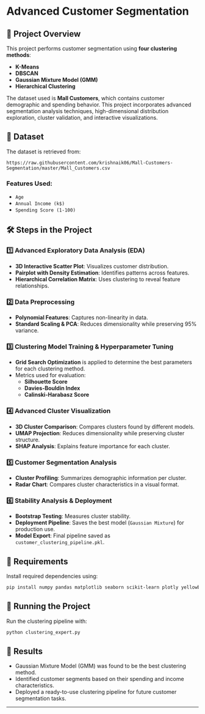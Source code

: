 # Advanced Customer Segmentation

## 📌 Project Overview
This project performs customer segmentation using **four clustering methods**:
- **K-Means**
- **DBSCAN**
- **Gaussian Mixture Model (GMM)**
- **Hierarchical Clustering**

The dataset used is **Mall Customers**, which contains customer demographic and spending behavior. This project incorporates advanced segmentation analysis techniques, high-dimensional distribution exploration, cluster validation, and interactive visualizations.

## 📂 Dataset
The dataset is retrieved from:
```
https://raw.githubusercontent.com/krishnaik06/Mall-Customers-Segmentation/master/Mall_Customers.csv
```
### Features Used:
- `Age`
- `Annual Income (k$)`
- `Spending Score (1-100)`

## 🛠 Steps in the Project

### 1️⃣ Advanced Exploratory Data Analysis (EDA)
- **3D Interactive Scatter Plot**: Visualizes customer distribution.
- **Pairplot with Density Estimation**: Identifies patterns across features.
- **Hierarchical Correlation Matrix**: Uses clustering to reveal feature relationships.

### 2️⃣ Data Preprocessing
- **Polynomial Features**: Captures non-linearity in data.
- **Standard Scaling & PCA**: Reduces dimensionality while preserving 95% variance.

### 3️⃣ Clustering Model Training & Hyperparameter Tuning
- **Grid Search Optimization** is applied to determine the best parameters for each clustering method.
- Metrics used for evaluation:
  - **Silhouette Score**
  - **Davies-Bouldin Index**
  - **Calinski-Harabasz Score**

### 4️⃣ Advanced Cluster Visualization
- **3D Cluster Comparison**: Compares clusters found by different models.
- **UMAP Projection**: Reduces dimensionality while preserving cluster structure.
- **SHAP Analysis**: Explains feature importance for each cluster.

### 5️⃣ Customer Segmentation Analysis
- **Cluster Profiling**: Summarizes demographic information per cluster.
- **Radar Chart**: Compares cluster characteristics in a visual format.

### 6️⃣ Stability Analysis & Deployment
- **Bootstrap Testing**: Measures cluster stability.
- **Deployment Pipeline**: Saves the best model (`Gaussian Mixture`) for production use.
- **Model Export**: Final pipeline saved as `customer_clustering_pipeline.pkl`.

## 🔧 Requirements
Install required dependencies using:
```bash
pip install numpy pandas matplotlib seaborn scikit-learn plotly yellowbrick shap umap-learn joblib
```

## 🚀 Running the Project
Run the clustering pipeline with:
```bash
python clustering_expert.py
```

## 📌 Results
- Gaussian Mixture Model (GMM) was found to be the best clustering method.
- Identified customer segments based on their spending and income characteristics.
- Deployed a ready-to-use clustering pipeline for future customer segmentation tasks.

---

